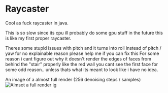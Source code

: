 # Raycaster

Cool as fuck raycaster in java.

This is so slow since its cpu ill probably do some gpu stuff in the future this is like my first proper raycaster.

Theres some stupid issues with pitch and it turns into roll instead of pitch / yaw for no explainable reason please help me if you can fix this 
For some reason i cant figure out why it doesn't render the edges of faces from behind the "stair" properly like the red wall you cant see the first face for some odd reason.. unless thats what its meant to look like i have no idea.

An image of a almost full render (256 denoising steps / samples)
![Almsot a full render ig](https://github.com/user-attachments/assets/a4d28639-2aac-4222-8e5a-0b1855955b57)
